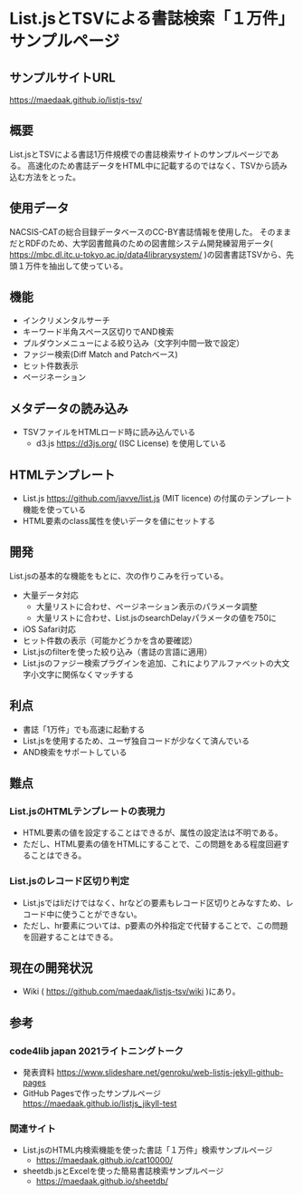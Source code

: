 # List.jsとTSVによる書誌検索「１万件」サンプルページ

## サンプルサイトURL
https://maedaak.github.io/listjs-tsv/

## 概要
List.jsとTSVによる書誌1万件規模での書誌検索サイトのサンプルページである。
高速化のため書誌データをHTML中に記載するのではなく、TSVから読み込む方法をとった。

## 使用データ
NACSIS-CATの総合目録データベースのCC-BY書誌情報を使用した。
そのままだとRDFのため、大学図書館員のための図書館システム開発練習用データ( https://mbc.dl.itc.u-tokyo.ac.jp/data4librarysystem/ )の図書書誌TSVから、先頭１万件を抽出して使っている。

## 機能
- インクリメンタルサーチ
- キーワード半角スペース区切りでAND検索
- プルダウンメニューによる絞り込み（文字列中間一致で設定）
- ファジー検索(Diff Match and Patchベース)
- ヒット件数表示
- ページネーション

## メタデータの読み込み
- TSVファイルをHTMLロード時に読み込んでいる
    - d3.js https://d3js.org/ (ISC License) を使用している

## HTMLテンプレート
- List.js https://github.com/javve/list.js (MIT licence) の付属のテンプレート機能を使っている
- HTML要素のclass属性を使いデータを値にセットする

## 開発
List.jsの基本的な機能をもとに、次の作りこみを行っている。
- 大量データ対応
    - 大量リストに合わせ、ページネーション表示のパラメータ調整
    - 大量リストに合わせ、List.jsのsearchDelayパラメータの値を750に
- iOS Safari対応    
- ヒット件数の表示（可能かどうかを含め要確認）
- List.jsのfilterを使った絞り込み（書誌の言語に適用）
- List.jsのファジー検索プラグインを追加、これによりアルファベットの大文字小文字に関係なくマッチする

## 利点
- 書誌「1万件」でも高速に起動する
- List.jsを使用するため、ユーザ独自コードが少なくて済んでいる
- AND検索をサポートしている

## 難点
### List.jsのHTMLテンプレートの表現力
- HTML要素の値を設定することはできるが、属性の設定法は不明である。
- ただし、HTML要素の値をHTMLにすることで、この問題をある程度回避することはできる。
### List.jsのレコード区切り判定
- List.jsではliだけではなく、hrなどの要素もレコード区切りとみなすため、レコード中に使うことができない。
- ただし、hr要素については、p要素の外枠指定で代替することで、この問題を回避することはできる。

## 現在の開発状況
- Wiki ( https://github.com/maedaak/listjs-tsv/wiki )にあり。

## 参考
### code4lib japan 2021ライトニングトーク
- 発表資料 https://www.slideshare.net/genroku/web-listjs-jekyll-github-pages
- GitHub Pagesで作ったサンプルページ https://maedaak.github.io/listjs_jikyll-test

### 関連サイト
- List.jsのHTML内検索機能を使った書誌「１万件」検索サンプルページ
    - https://maedaak.github.io/cat10000/
- sheetdb.jsとExcelを使った簡易書誌検索サンプルページ
    - https://maedaak.github.io/sheetdb/
